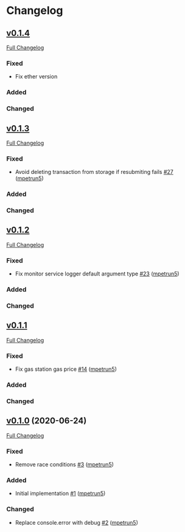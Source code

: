 # Changelog

## [v0.1.4](https://github.com/NodeFactoryIo/web3-server-wallet/tree/v0.1.4)

[Full Changelog](https://github.com/NodeFactoryIo/web3-server-wallet/compare/v0.1.3...v.0.1.4)

### Fixed
- Fix ether version

### Added

### Changed

## [v0.1.3](https://github.com/NodeFactoryIo/web3-server-wallet/tree/v0.1.3)

[Full Changelog](https://github.com/NodeFactoryIo/web3-server-wallet/compare/v0.1.2...v.0.1.3)

### Fixed
- Avoid deleting transaction from storage if resubmiting fails [\#27](https://github.com/NodeFactoryIo/web3-server-wallet/pull/27) ([mpetrun5](https://github.com/mpetrun5))

### Added

### Changed

## [v0.1.2](https://github.com/NodeFactoryIo/web3-server-wallet/tree/v0.1.2)

[Full Changelog](https://github.com/NodeFactoryIo/web3-server-wallet/compare/v0.1.1...v.0.1.2)

### Fixed
- Fix monitor service logger default argument type [\#23](https://github.com/NodeFactoryIo/web3-server-wallet/pull/23) ([mpetrun5](https://github.com/mpetrun5))

### Added

### Changed
## [v0.1.1](https://github.com/NodeFactoryIo/web3-server-wallet/tree/v0.1.1)

[Full Changelog](https://github.com/NodeFactoryIo/web3-server-wallet/compare/v0.1.0...v0.1.1)

### Fixed
- Fix gas station gas price [\#14](https://github.com/NodeFactoryIo/web3-server-wallet/pull/14) ([mpetrun5](https://github.com/mpetrun5))

### Added

### Changed

## [v0.1.0](https://github.com/NodeFactoryIo/web3-server-wallet/tree/v0.1.0) (2020-06-24)

[Full Changelog](https://github.com/NodeFactoryIo/web3-server-wallet/compare/3d07582470f8963048ebab518af53c64f0bf9219...v0.1.0)

### Fixed
- Remove race conditions [\#3](https://github.com/NodeFactoryIo/web3-server-wallet/pull/3) ([mpetrun5](https://github.com/mpetrun5))

### Added
- Initial implementation [\#1](https://github.com/NodeFactoryIo/web3-server-wallet/pull/1) ([mpetrun5](https://github.com/mpetrun5))

### Changed
- Replace console.error with debug [\#2](https://github.com/NodeFactoryIo/web3-server-wallet/pull/2) ([mpetrun5](https://github.com/mpetrun5))
